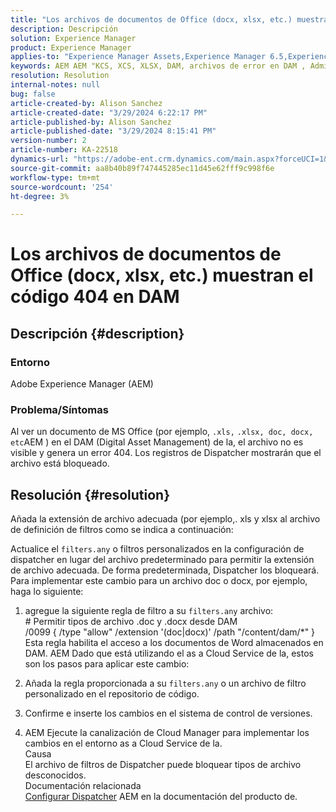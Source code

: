 ```yaml
---
title: "Los archivos de documentos de Office (docx, xlsx, etc.) muestran 404 en DAM"
description: Descripción
solution: Experience Manager
product: Experience Manager
applies-to: "Experience Manager Assets,Experience Manager 6.5,Experience Manager"
keywords: AEM AEM "KCS, XCS, XLSX, DAM, archivos de error en DAM , Administración de recursos digitales, documentación, docx, oficina"
resolution: Resolution
internal-notes: null
bug: false
article-created-by: Alison Sanchez
article-created-date: "3/29/2024 6:22:17 PM"
article-published-by: Alison Sanchez
article-published-date: "3/29/2024 8:15:41 PM"
version-number: 2
article-number: KA-22518
dynamics-url: "https://adobe-ent.crm.dynamics.com/main.aspx?forceUCI=1&pagetype=entityrecord&etn=knowledgearticle&id=1455f040-f9ed-ee11-a203-6045bd045872"
source-git-commit: aa8b40b89f747445285ec11d45e62fff9c998f6e
workflow-type: tm+mt
source-wordcount: '254'
ht-degree: 3%

---
```


# Los archivos de documentos de Office (docx, xlsx, etc.) muestran el código 404 en DAM

## Descripción {#description}


### Entorno

Adobe Experience Manager (AEM)

### Problema/Síntomas

Al ver un documento de MS Office (por ejemplo, `.xls,` `.xlsx, doc, docx, etc`AEM ) en el DAM (Digital Asset Management) de la, el archivo no es visible y genera un error 404. Los registros de Dispatcher mostrarán que el archivo está bloqueado.




## Resolución {#resolution}


Añada la extensión de archivo adecuada (por ejemplo,. xls y xlsx al archivo de definición de filtros como se indica a continuación:

Actualice el `filters.any` o filtros personalizados en la configuración de dispatcher en lugar del archivo predeterminado para permitir la extensión de archivo adecuada. De forma predeterminada, Dispatcher los bloqueará. Para implementar este cambio para un archivo doc o docx, por ejemplo, haga lo siguiente:

1. agregue la siguiente regla de filtro a su `filters.any` archivo:
   <br># Permitir tipos de archivo .doc y .docx desde DAM
   <br>/0099 { /type &quot;allow&quot; /extension &#39;(doc|docx)&#39; /path &quot;/content/dam/\*&quot; }<br>
Esta regla habilita el acceso a los documentos de Word almacenados en DAM. AEM Dado que está utilizando el as a Cloud Service de la, estos son los pasos para aplicar este cambio:



2. Añada la regla proporcionada a su `filters.any` o un archivo de filtro personalizado en el repositorio de código.
3. Confirme e inserte los cambios en el sistema de control de versiones.
4. AEM Ejecute la canalización de Cloud Manager para implementar los cambios en el entorno as a Cloud Service de la.
   <br>Causa<br>
El archivo de filtros de Dispatcher puede bloquear tipos de archivo desconocidos.
   <br>Documentación relacionada<br>
   [Configurar Dispatcher](https://experienceleague.adobe.com/docs/experience-manager-dispatcher/using/configuring/dispatcher-configuration.html?lang=es) AEM en la documentación del producto de.
   <br> <br>

